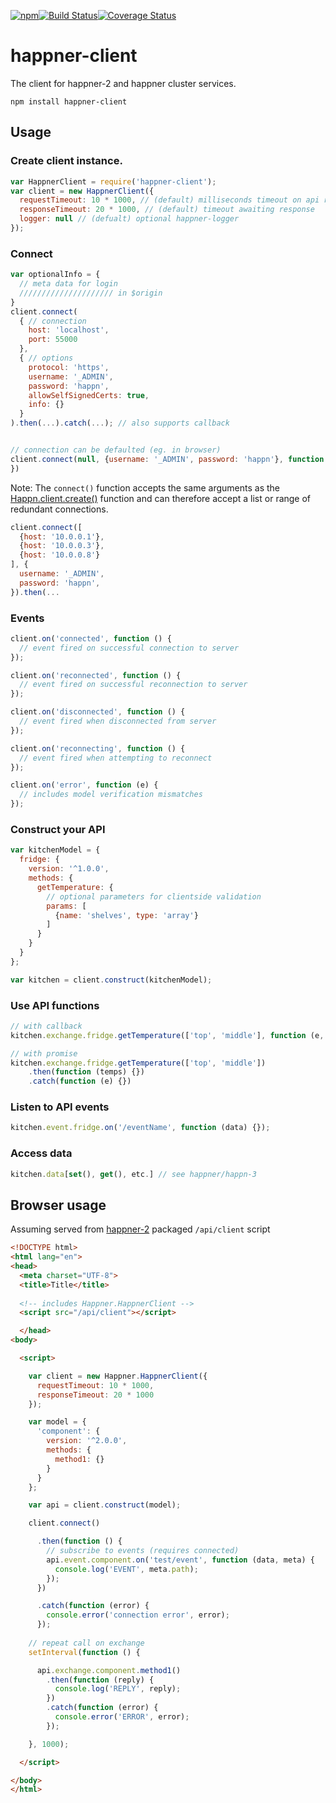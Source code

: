 [![npm](https://img.shields.io/npm/v/happner-client.svg)](https://www.npmjs.com/package/happner-client)[![Build Status](https://travis-ci.org/happner/happner-client.svg?branch=master)](https://travis-ci.org/happner/happner-client)[![Coverage Status](https://coveralls.io/repos/happner/happner-client/badge.svg?branch=master&service=github)](https://coveralls.io/github/happner/happner-client?branch=master)

# happner-client

The client for happner-2 and happner cluster services.

`npm install happner-client`

## Usage

### Create client instance.

```javascript
var HappnerClient = require('happner-client');
var client = new HappnerClient({
  requestTimeout: 10 * 1000, // (default) milliseconds timeout on api request (set ack)
  responseTimeout: 20 * 1000, // (default) timeout awaiting response
  logger: null // (defualt) optional happner-logger
});
```

### Connect

```javascript
var optionalInfo = {
  // meta data for login
  ///////////////////// in $origin
}
client.connect(
  { // connection
    host: 'localhost',
    port: 55000
  },
  { // options
    protocol: 'https',
  	username: '_ADMIN',
    password: 'happn',
    allowSelfSignedCerts: true,
    info: {}
  }
).then(...).catch(...); // also supports callback


// connection can be defaulted (eg. in browser)
client.connect(null, {username: '_ADMIN', password: 'happn'}, function (e) {
})
```

Note: The `connect()` function accepts the same arguments as the [Happn.client.create()](https://github.com/happner/happn-3) function and can therefore accept a list or range of redundant connections.

```javascript
client.connect([
  {host: '10.0.0.1'},
  {host: '10.0.0.3'},
  {host: '10.0.0.8'}
], {
  username: '_ADMIN',
  password: 'happn',
}).then(...
```

### Events

```javascript
client.on('connected', function () {
  // event fired on successful connection to server
});

client.on('reconnected', function () {
  // event fired on successful reconnection to server
});

client.on('disconnected', function () {
  // event fired when disconnected from server
});

client.on('reconnecting', function () {
  // event fired when attempting to reconnect
});

client.on('error', function (e) {
  // includes model verification mismatches
});
```

### Construct your API

```javascript
var kitchenModel = {
  fridge: {
    version: '^1.0.0',
    methods: {
      getTemperature: {
        // optional parameters for clientside validation
        params: [
          {name: 'shelves', type: 'array'}
        ]
      } 
    }
  }
};

var kitchen = client.construct(kitchenModel);
```

### Use API functions

```javascript
// with callback
kitchen.exchange.fridge.getTemperature(['top', 'middle'], function (e, temps) {});

// with promise
kitchen.exchange.fridge.getTemperature(['top', 'middle'])
	.then(function (temps) {})
	.catch(function (e) {})
```

### Listen to API events

```javascript
kitchen.event.fridge.on('/eventName', function (data) {});
```

### Access data

```javascript
kitchen.data[set(), get(), etc.] // see happner/happn-3
```



## Browser usage

Assuming served from [happner-2](https://github.com/happner/happner-2) packaged `/api/client` script

```html
<!DOCTYPE html>
<html lang="en">
<head>
  <meta charset="UTF-8">
  <title>Title</title>
  
  <!-- includes Happner.HappnerClient -->
  <script src="/api/client"></script>

  </head>
<body>

  <script>

    var client = new Happner.HappnerClient({
      requestTimeout: 10 * 1000,
      responseTimeout: 20 * 1000
    });

    var model = {
      'component': {
        version: '^2.0.0',
        methods: {
          method1: {}
        }
      }
    };

    var api = client.construct(model);

    client.connect()

      .then(function () {
        // subscribe to events (requires connected)
        api.event.component.on('test/event', function (data, meta) {
          console.log('EVENT', meta.path);
        });
      })

      .catch(function (error) {
        console.error('connection error', error);
      });
    
    // repeat call on exchange
    setInterval(function () {

      api.exchange.component.method1()
        .then(function (reply) {
          console.log('REPLY', reply);
        })
        .catch(function (error) {
          console.error('ERROR', error);
        });

    }, 1000);

  </script>

</body>
</html>
```

